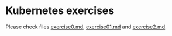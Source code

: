 # Kubernetes exercises
Please check files [exercise0.md](./exercise0.md), [exercise01.md](./exercise1.md) and [exercise2.md](./exercise2.md).